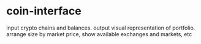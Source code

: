 # coin-interface
input crypto chains and balances. output visual representation of portfolio. arrange size by market price, show available exchanges and markets, etc
